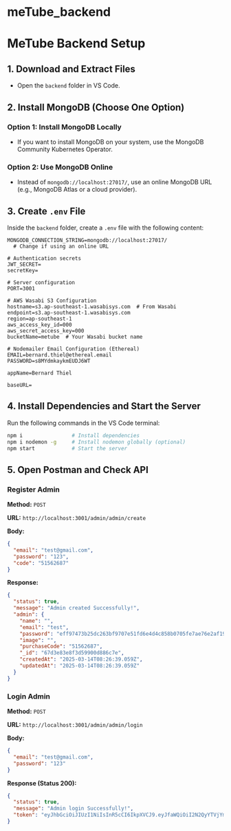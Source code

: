 # meTube_backend

# MeTube Backend Setup

## 1. Download and Extract Files

- Open the `backend` folder in VS Code.

## 2. Install MongoDB (Choose One Option)

### Option 1: Install MongoDB Locally

- If you want to install MongoDB on your system, use the MongoDB Community Kubernetes Operator.

### Option 2: Use MongoDB Online

- Instead of `mongodb://localhost:27017/`, use an online MongoDB URL (e.g., MongoDB Atlas or a cloud provider).

## 3. Create `.env` File

Inside the `backend` folder, create a `.env` file with the following content:

```env
MONGODB_CONNECTION_STRING=mongodb://localhost:27017/
  # Change if using an online URL

# Authentication secrets
JWT_SECRET=
secretKey=

# Server configuration
PORT=3001

# AWS Wasabi S3 Configuration
hostname=s3.ap-southeast-1.wasabisys.com  # From Wasabi
endpoint=s3.ap-southeast-1.wasabisys.com
region=ap-southeast-1
aws_access_key_id=000
aws_secret_access_key=000
bucketName=metube  # Your Wasabi bucket name

# Nodemailer Email Configuration (Ethereal)
EMAIL=bernard.thiel@ethereal.email
PASSWORD=s8MYdmkaykmEUDJ6WT

appName=Bernard Thiel

baseURL=
```

## 4. Install Dependencies and Start the Server

Run the following commands in the VS Code terminal:

```sh
npm i                # Install dependencies
npm i nodemon -g     # Install nodemon globally (optional)
npm start            # Start the server
```

## 5. Open Postman and Check API

### Register Admin

**Method:** `POST`

**URL:** `http://localhost:3001/admin/admin/create`

**Body:**

```json
{
  "email": "test@gmail.com",
  "password": "123",
  "code": "51562687"
}
```

**Response:**

```json
{
  "status": true,
  "message": "Admin created Successfully!",
  "admin": {
    "name": "",
    "email": "test",
    "password": "eff97473b25dc263bf9707e51fd6e4d4c858b0705fe7ae76e2af19ab2e43f7dc20400e15a08f4c723f1b67e2a7561cc471f0177ef6785716b8e6c8343d349b38facada49b2e67da1a1d34267759963eb2392c199a5820c0fd65976cbb675750962c23d",
    "image": "",
    "purchaseCode": "51562687",
    "_id": "67d3e83e8f3d59900d886c7e",
    "createdAt": "2025-03-14T08:26:39.059Z",
    "updatedAt": "2025-03-14T08:26:39.059Z"
  }
}
```

### Login Admin

**Method:** `POST`

**URL:** `http://localhost:3001/admin/admin/login`

**Body:**

```json
{
  "email": "test@gmail.com",
  "password": "123"
}
```

**Response (Status 200):**

```json
{
  "status": true,
  "message": "Admin login Successfully!",
  "token": "eyJhbGciOiJIUzI1NiIsInR5cCI6IkpXVCJ9.eyJfaWQiOiI2N2QyYTVjYmMzYzZlMWJiZTIyYjA5NjQiLCJuYW1lIjoiIiwiZW1haWwiOiJ0ZXN0IiwiaW1hZ2UiOiIiLCJwYXNzd29yZCI6ImJhNDc3NDlkYjU1ZWExODA5MDUxNmYwYzAzY2NiNDZlNDI3M2MyZjNiZjE2Y2U0ZWU0ZGNlY2E2YWEwYjVhYTU4YmMxMWRkMTZkOGQ5YWExNDc0MDIxNDRhODdjM2M3YTJhYzgyZGI5ZjZkYWYzOTNjYTU5ZGYxN2MyNDNjMDIxMDE4NTczOTFlZmM3OTcwMmVkZWY1MDFhOTVkYjJiYTdlYjZiMzFkNDQzNTI1M2VmODljYTNjMjE3NTFhMGIyMDVlZGQzYyIsImlhdCI6MTc0MTk0MDY1Mn0.BjIsoh69nYuVsK_1LxtFTUTzjhXarPgaovDdu2gKqXs"
}
```
